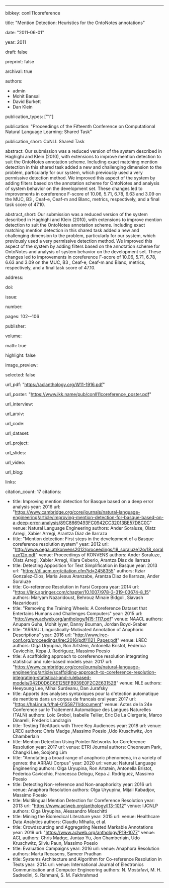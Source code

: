 ---

bibkey: conll11coreference

title: "Mention Detection: Heuristics for the OntoNotes annotations"

date: "2011-06-01"

year: 2011

draft: false

preprint: false

archival: true

authors: 
- admin
- Mohit Bansal
- David Burkett
- Dan Klein

publication_types: ["1"]

publication: "Proceedings of the Fifteenth Conference on Computational Natural Language Learning: Shared Task"

publication_short: CoNLL Shared Task

abstract: Our submission was a reduced version of the system described in Haghighi and Klein (2010), with extensions to improve mention detection to suit the OntoNotes annotation scheme. Including exact matching mention detection in this shared task added a new and challenging dimension to the problem, particularly for our system, which previously used a very permissive detection method. We improved this aspect of the system by adding filters based on the annotation scheme for OntoNotes and analysis of system behavior on the development set. These changes led to improvements in coreference F-score of 10.06, 5.71, 6.78, 6.63 and 3.09 on the MUC, B3 , Ceaf-e, Ceaf-m and Blanc, metrics, respectively, and a final task score of 47.10.

abstract_short: Our submission was a reduced version of the system described in Haghighi and Klein (2010), with extensions to improve mention detection to suit the OntoNotes annotation scheme. Including exact matching mention detection in this shared task added a new and challenging dimension to the problem, particularly for our system, which previously used a very permissive detection method. We improved this aspect of the system by adding filters based on the annotation scheme for OntoNotes and analysis of system behavior on the development set. These changes led to improvements in coreference F-score of 10.06, 5.71, 6.78, 6.63 and 3.09 on the MUC, B3 , Ceaf-e, Ceaf-m and Blanc, metrics, respectively, and a final task score of 47.10.

address: 

doi: 

issue: 

number: 

pages: 102--106

publisher: 

volume: 

math: true

highlight: false

image_preview: 

selected: false

url_pdf: "https://aclanthology.org/W11-1916.pdf"

url_poster: "https://www.jkk.name/pub/conll11coreference_poster.pdf"

url_interview: 

url_arxiv: 

url_code: 

url_dataset: 

url_project: 

url_slides: 

url_video: 

url_blog: 

links: 

citation_count: 17
citations:
- title: Improving mention detection for Basque based on a deep error analysis
  year: 2016
  url: "https://www.cambridge.org/core/journals/natural-language-engineering/article/improving-mention-detection-for-basque-based-on-a-deep-error-analysis/89C8669493FC0942CC32013BE57D8C0C"
  venue: Natural Language Engineering
  authors: Ander Soraluze, Olatz Arregi, Xabier Arregi, Arantza Diaz de Ilarraza
- title: "Mention detection: First steps in the development of a Basque coreference resolution system"
  year: 2012
  url: "http://www.oegai.at/konvens2012/proceedings/18_soraluze12o/18_soraluze12o.pdf"
  venue: Proceedings of KONVENS
  authors: Ander Soraluze, Olatz Arregi, Xabier Arregi, Klara Ceberio, Arantza Diaz de Ilarraza
- title: Detecting Apposition for Text Simplification in Basque
  year: 2013
  url: "https://dl.acm.org/citation.cfm?id=2458355"
  authors: Itziar Gonzalez-Dios, Maria Jesus Aranzabe, Arantza Diaz de Ilarraza, Ander Soraluze
- title: Co-reference Resolution in Farsi Corpora
  year: 2014
  url: "https://link.springer.com/chapter/10.1007/978-3-319-03674-8_15"
  authors: Maryam Nazaridoust, Behrouz Minaie Bidgoli, Siavash Nazaridoust
- title: "Removing the Training Wheels: A Coreference Dataset that Entertains Humans and Challenges Computers"
  year: 2015
  url: "http://www.aclweb.org/anthology/N15-1117.pdf"
  venue: NAACL
  authors: Anupam Guha, Mohit Iyyer, Danny Bouman, Jordan Boyd-Graber
- title: "ARRAU: Linguistically-Motivated Annotation of Anaphoric Descriptions"
  year: 2016
  url: "http://www.lrec-conf.org/proceedings/lrec2016/pdf/1121_Paper.pdf"
  venue: LREC
  authors: Olga Uryupina, Ron Artstein, Antonella Bristot, Federica Cavicchio, Kepa J. Rodriguez, Massimo Poesio
- title: A scaffolding approach to coreference resolution integrating statistical and rule-based models
  year: 2017
  url: "https://www.cambridge.org/core/journals/natural-language-engineering/article/scaffolding-approach-to-coreference-resolution-integrating-statistical-and-rulebased-models/042D0D6C6E125EFB939E0F2C2E63152B"
  venue: NLE
  authors: Heeyoung Lee, Mihai Surdeanu, Dan Jurafsky
- title: Apports des analyses syntaxiques pour la d'etection automatique de mentions dans un corpus de francais oral
  year: 2017
  url: "https://hal.inria.fr/hal-01558711/document"
  venue: Actes de la 24e Conference sur le Traitement Automatique des Langues Naturelles (TALN)
  authors: Loic Grobol, Isabelle Tellier, Eric De La Clergerie, Marco Dinarelli, Frederic Landragin
- title: Testing TileAttack with Three Key Audiences
  year: 2018
  url: 
  venue: LREC
  authors: Chris Madge ,Massimo Poesio ,Udo Kruschwitz, Jon Chamberlain
- title: Mention Detection Using Pointer Networks for Coreference Resolution
  year: 2017
  url: 
  venue: ETRI Journal
  authors: Cheoneum Park, Changki Lee, Soojong Lim
- title: "Annotating a broad range of anaphoric phenomena, in a variety of genres: the ARRAU Corpus"
  year: 2020
  url: 
  venue: Natural Language Engineering
  authors: Olga Uryupina, Ron Artstein, Antonella Bristot, Federica Cavicchio, Francesca Delogu, Kepa J. Rodriguez, Massimo Poesio
- title: Detecting Non-reference and Non-anaphoricity
  year: 2016
  url: 
  venue: Anaphora Resolution
  authors: Olga Uryupina, Mijail Kabadjov, Massimo Poesio
- title: Multilingual Mention Detection for Coreference Resolution
  year: 2013
  url: "https://www.aclweb.org/anthology/I13-1012"
  venue: IJCNLP
  authors: Olga Uryupina, Alessandro Moschitti
- title: Mining the Biomedical Literature
  year: 2015
  url: 
  venue: Healthcare Data Analytics
  authors: Claudiu Mihaila, et al.
- title: Crowdsourcing and Aggregating Nested Markable Annotations
  year: 2019
  url: "https://www.aclweb.org/anthology/P19-1077"
  venue: ACL
  authors: Chris Madge, Juntao Yu, Jon Chamberlain, Udo Kruschwitz, Silviu Paun, Massimo Poesio
- title: Evaluation Campaigns
  year: 2016
  url: 
  venue: Anaphora Resolution
  authors: Marta Recasens, Sameer Pradhan
- title: Systems Architecture and Algorithm for Co-reference Resolution in Texts
  year: 2014
  url: 
  venue: International Journal of Electronics Communication and Computer Engineering 
  authors: N. Mostafavi, M. H. Sadredini, S. Rahmani, S. M. Fakhrahmad


---
